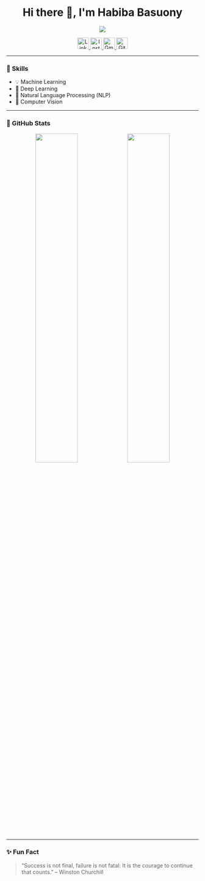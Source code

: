 <h1 align="center">Hi there 👋, I'm Habiba Basuony</h1>

<p align="center">
  <img src="https://readme-typing-svg.demolab.com/?lines=Machine+Learning+Engineer;NLP+%7C+Computer+Vision+Developer;Always+learning+new+things!&center=true&width=500&height=45&color=58A6FF&vCenter=true&pause=1000&size=22" />
</p>

<p align="center">
  <a href="https://www.linkedin.com/">
    <img src="https://cdn-icons-png.flaticon.com/512/3536/3536505.png" width="30" height="30" alt="LinkedIn"/>
  </a>
  <a href="https://www.instagram.com/_habiba_ahmed_0?igsh=MWY2NnRqYzhoMXgyeA==">
    <img src="https://cdn-icons-png.flaticon.com/512/2111/2111463.png" width="30" height="30" alt="Instagram"/>
  </a>
  <a href="mailto:0habibaahmed@gmail.com">
    <img src="https://cdn-icons-png.flaticon.com/512/732/732200.png" width="30" height="30" alt="Gmail"/>
  </a>
  <a href="https://github.com/habiba-basuony">
    <img src="https://cdn-icons-png.flaticon.com/512/25/25231.png" width="30" height="30" alt="GitHub"/>
  </a>
</p>

---

### 🧠 Skills

- 💡 Machine Learning  
- 🤖 Deep Learning  
- 🧾 Natural Language Processing (NLP)  
- 📸 Computer Vision  

---

### 🚀 GitHub Stats

<p align="center">
  <img src="https://github-readme-stats.vercel.app/api?username=habiba-basuony&show_icons=true&theme=radical" width="47%" />
  <img src="https://github-readme-streak-stats.herokuapp.com/?user=habiba-basuony&theme=radical" width="47%"/>
</p>

---

### ✨ Fun Fact

> “Success is not final, failure is not fatal: It is the courage to continue that counts.” – Winston Churchill
